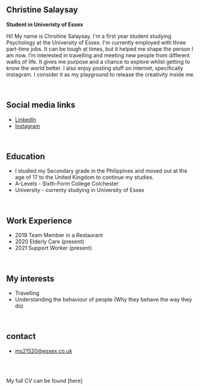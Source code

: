 
## Christine Salaysay
**Student in Univeristy of Essex**  

Hi! My name is Chrsitine Salaysay. I'm a first year student studying Psychology at the University of Essex. I'm currently employed with three part-time jobs. It can be tough at times, but it helped me shape the person I am now. I’m interested in travelling and meeting new people from different walks of life. It gives me purpose and a chance to explore whilst getting to know the world better. I also enjoy posting stuff on internet, specifically instagram. I consider it as my playground to release the creativity inside me. 


<br>

## Social media links
- [LinkedIn](https://www.linkedin.com/in/christine-salaysay-ba6506225/)
- [Instagram](https://www.instagram.com/christinetorreliza/)


<br>

## Education
-  I studied my Secondary grade in the Philippines and moved out at the age of 17 to the United Kingdom to continue my studies. 
-  A-Levels - Sixth-Form College Colchester
-  University - currenty studying in University of Essex 
<br>

## Work Experience
- 2019 Team Member in a Restaurant
- 2020 Elderly Care (present)
- 2021 Support Worker (present)
<br>

## My interests
- Travelling 
- Understanding the behaviour of people (Why they behave the way they do)

<br>

## contact
- ms21520@essex.co.uk 



<br><br> 

My full CV can be found [here]
